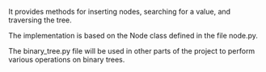 It provides methods for inserting nodes, searching for a value, and traversing the tree.


The implementation is based on the Node class defined in the file node.py.


The binary_tree.py file will be used in other parts of the project to perform various operations on binary trees. 

